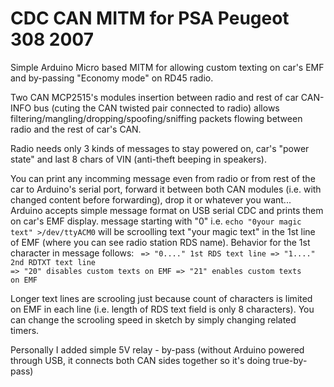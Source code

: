 # CDC CAN MITM for PSA Peugeot 308 2007

Simple Arduino Micro based MITM for allowing custom texting on car's EMF and by-passing "Economy mode" on RD45 radio.

Two CAN MCP2515's modules insertion between radio and rest of car CAN-INFO bus (cuting the CAN twisted pair connected to radio) allows filtering/mangling/dropping/spoofing/sniffing packets flowing between radio and the rest of car's CAN.

Radio needs only 3 kinds of messages to stay powered on, car's "power state" and last 8 chars of VIN (anti-theft beeping in speakers).

You can print any incomming message even from radio or from rest of the car to Arduino's serial port, forward it between both CAN modules (i.e. with changed content before forwarding), drop it or whatever you want...
Arduino accepts simple message format on USB serial CDC and prints them on car's EMF display.
message starting with "0" i.e. <code>echo "0your magic text" >/dev/ttyACM0</code> will be scroolling text "your magic text" in the 1st line of EMF (where you can see radio station RDS name). Behavior for the 1st character in message follows:
<code>
=> "0...." 1st RDS text line
=> "1...." 2nd RDTXT text line
=> "20" disables custom texts on EMF
=> "21" enables custom texts on EMF
</code>

Longer text lines are scrooling just because count of characters is limited on EMF in each line (i.e. length of RDS text field is only 8 characters). You can change the scrooling speed in sketch by simply changing related timers.

Personally I added simple 5V relay - by-pass (without Arduino powered through USB, it connects both CAN sides together so it's doing true-by-pass)
